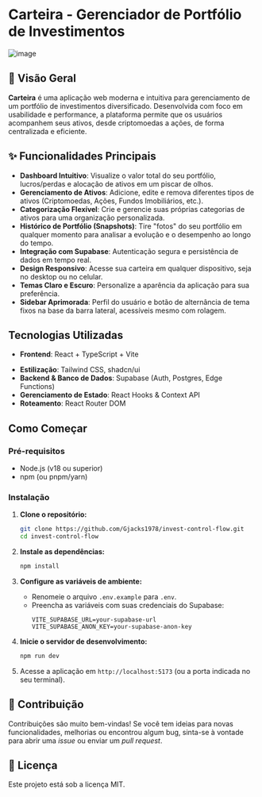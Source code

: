 # Carteira - Gerenciador de Portfólio de Investimentos

![image](https://github.com/user-attachments/assets/e0e7e11f-1e4a-4b71-8869-2f2249764720)

## 🚀 Visão Geral

**Carteira** é uma aplicação web moderna e intuitiva para gerenciamento de um portfólio de investimentos diversificado. Desenvolvida com foco em usabilidade e performance, a plataforma permite que os usuários acompanhem seus ativos, desde criptomoedas a ações, de forma centralizada e eficiente.

## ✨ Funcionalidades Principais

- **Dashboard Intuitivo**: Visualize o valor total do seu portfólio, lucros/perdas e alocação de ativos em um piscar de olhos.
- **Gerenciamento de Ativos**: Adicione, edite e remova diferentes tipos de ativos (Criptomoedas, Ações, Fundos Imobiliários, etc.).
- **Categorização Flexível**: Crie e gerencie suas próprias categorias de ativos para uma organização personalizada.
- **Histórico de Portfólio (Snapshots)**: Tire "fotos" do seu portfólio em qualquer momento para analisar a evolução e o desempenho ao longo do tempo.
- **Integração com Supabase**: Autenticação segura e persistência de dados em tempo real.
- **Design Responsivo**: Acesse sua carteira em qualquer dispositivo, seja no desktop ou no celular.
- **Temas Claro e Escuro**: Personalize a aparência da aplicação para sua preferência.
- **Sidebar Aprimorada**: Perfil do usuário e botão de alternância de tema fixos na base da barra lateral, acessíveis mesmo com rolagem.

## Tecnologias Utilizadas

- **Frontend**: React + TypeScript + Vite
<!-- Trigger deploy -->
- **Estilização**: Tailwind CSS, shadcn/ui
- **Backend & Banco de Dados**: Supabase (Auth, Postgres, Edge Functions)
- **Gerenciamento de Estado**: React Hooks & Context API
- **Roteamento**: React Router DOM

## Como Começar

### Pré-requisitos

- Node.js (v18 ou superior)
- npm (ou pnpm/yarn)

### Instalação

1.  **Clone o repositório:**
    ```bash
    git clone https://github.com/Gjacks1978/invest-control-flow.git
    cd invest-control-flow
    ```

2.  **Instale as dependências:**
    ```bash
    npm install
    ```

3.  **Configure as variáveis de ambiente:**
    - Renomeie o arquivo `.env.example` para `.env`.
    - Preencha as variáveis com suas credenciais do Supabase:
      ```env
      VITE_SUPABASE_URL=your-supabase-url
      VITE_SUPABASE_ANON_KEY=your-supabase-anon-key
      ```

4.  **Inicie o servidor de desenvolvimento:**
    ```bash
    npm run dev
    ```

5.  Acesse a aplicação em `http://localhost:5173` (ou a porta indicada no seu terminal).

## 🤝 Contribuição

Contribuições são muito bem-vindas! Se você tem ideias para novas funcionalidades, melhorias ou encontrou algum bug, sinta-se à vontade para abrir uma *issue* ou enviar um *pull request*.

## 📄 Licença

Este projeto está sob a licença MIT.
